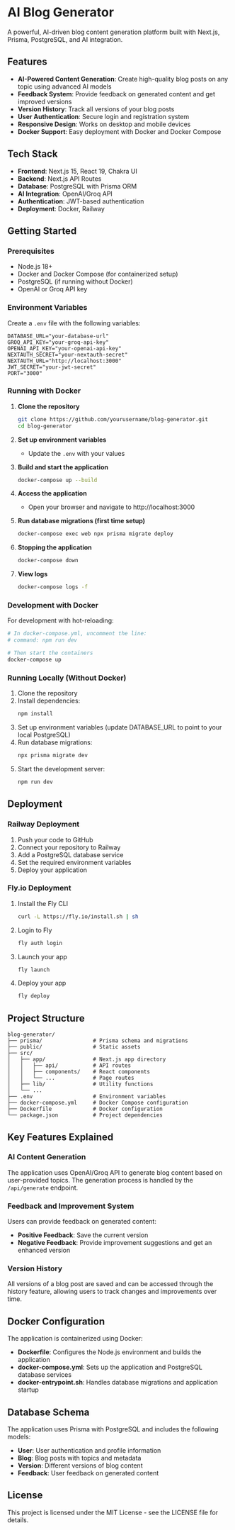 # AI Blog Generator

A powerful, AI-driven blog content generation platform built with Next.js, Prisma, PostgreSQL, and AI integration.

## Features

- **AI-Powered Content Generation**: Create high-quality blog posts on any topic using advanced AI models
- **Feedback System**: Provide feedback on generated content and get improved versions
- **Version History**: Track all versions of your blog posts
- **User Authentication**: Secure login and registration system
- **Responsive Design**: Works on desktop and mobile devices
- **Docker Support**: Easy deployment with Docker and Docker Compose

## Tech Stack

- **Frontend**: Next.js 15, React 19, Chakra UI
- **Backend**: Next.js API Routes
- **Database**: PostgreSQL with Prisma ORM
- **AI Integration**: OpenAI/Groq API
- **Authentication**: JWT-based authentication
- **Deployment**: Docker, Railway

## Getting Started

### Prerequisites

- Node.js 18+
- Docker and Docker Compose (for containerized setup)
- PostgreSQL (if running without Docker)
- OpenAI or Groq API key

### Environment Variables

Create a `.env` file with the following variables:

```
DATABASE_URL="your-database-url"
GROQ_API_KEY="your-groq-api-key"
OPENAI_API_KEY="your-openai-api-key"
NEXTAUTH_SECRET="your-nextauth-secret"
NEXTAUTH_URL="http://localhost:3000"
JWT_SECRET="your-jwt-secret"
PORT="3000"
```

### Running with Docker

1. **Clone the repository**

   ```bash
   git clone https://github.com/yourusername/blog-generator.git
   cd blog-generator
   ```

2. **Set up environment variables**

   - Update the `.env` with your values

3. **Build and start the application**

   ```bash
   docker-compose up --build
   ```

4. **Access the application**

   - Open your browser and navigate to http://localhost:3000

5. **Run database migrations (first time setup)**

   ```bash
   docker-compose exec web npx prisma migrate deploy
   ```

6. **Stopping the application**

   ```bash
   docker-compose down
   ```

7. **View logs**
   ```bash
   docker-compose logs -f
   ```

### Development with Docker

For development with hot-reloading:

```bash
# In docker-compose.yml, uncomment the line:
# command: npm run dev

# Then start the containers
docker-compose up
```

### Running Locally (Without Docker)

1. Clone the repository
2. Install dependencies:
   ```bash
   npm install
   ```
3. Set up environment variables (update DATABASE_URL to point to your local PostgreSQL)
4. Run database migrations:
   ```bash
   npx prisma migrate dev
   ```
5. Start the development server:
   ```bash
   npm run dev
   ```

## Deployment

### Railway Deployment

1. Push your code to GitHub
2. Connect your repository to Railway
3. Add a PostgreSQL database service
4. Set the required environment variables
5. Deploy your application

### Fly.io Deployment

1. Install the Fly CLI

   ```bash
   curl -L https://fly.io/install.sh | sh
   ```

2. Login to Fly

   ```bash
   fly auth login
   ```

3. Launch your app

   ```bash
   fly launch
   ```

4. Deploy your app
   ```bash
   fly deploy
   ```

## Project Structure

```
blog-generator/
├── prisma/                # Prisma schema and migrations
├── public/                # Static assets
├── src/
│   ├── app/               # Next.js app directory
│   │   ├── api/           # API routes
│   │   ├── components/    # React components
│   │   └── ...            # Page routes
│   ├── lib/               # Utility functions
│   └── ...
├── .env                   # Environment variables
├── docker-compose.yml     # Docker Compose configuration
├── Dockerfile             # Docker configuration
└── package.json           # Project dependencies
```

## Key Features Explained

### AI Content Generation

The application uses OpenAI/Groq API to generate blog content based on user-provided topics. The generation process is handled by the `/api/generate` endpoint.

### Feedback and Improvement System

Users can provide feedback on generated content:

- **Positive Feedback**: Save the current version
- **Negative Feedback**: Provide improvement suggestions and get an enhanced version

### Version History

All versions of a blog post are saved and can be accessed through the history feature, allowing users to track changes and improvements over time.

## Docker Configuration

The application is containerized using Docker:

- **Dockerfile**: Configures the Node.js environment and builds the application
- **docker-compose.yml**: Sets up the application and PostgreSQL database services
- **docker-entrypoint.sh**: Handles database migrations and application startup

## Database Schema

The application uses Prisma with PostgreSQL and includes the following models:

- **User**: User authentication and profile information
- **Blog**: Blog posts with topics and metadata
- **Version**: Different versions of blog content
- **Feedback**: User feedback on generated content

## License

This project is licensed under the MIT License - see the LICENSE file for details.
